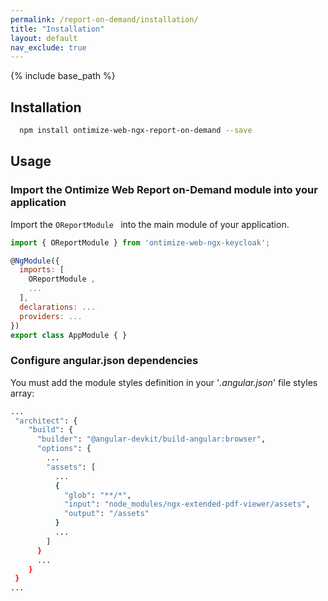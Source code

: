 ```yaml
---
permalink: /report-on-demand/installation/
title: "Installation"
layout: default
nav_exclude: true
---
```


{% include base_path %}

## Installation

```bash
  npm install ontimize-web-ngx-report-on-demand --save
```

## Usage

### Import the Ontimize Web Report on-Demand module into your application

Import the `OReportModule ` into the main module of your application.

```javascript
import { OReportModule } from 'ontimize-web-ngx-keycloak';

@NgModule({
  imports: [
    OReportModule ,
    ...
  ],
  declarations: ...
  providers: ...
})
export class AppModule { }
```


###  Configure angular.json dependencies

You must add the module styles definition in your '*.angular.json*' file styles array:

```bash
...
 "architect": {
    "build": {
      "builder": "@angular-devkit/build-angular:browser",
      "options": {
        ...
        "assets": [
          ...
          {
            "glob": "**/*",
            "input": "node_modules/ngx-extended-pdf-viewer/assets",
            "output": "/assets"
          }
          ...
        ]
      }
      ...
    }
 }
...
```